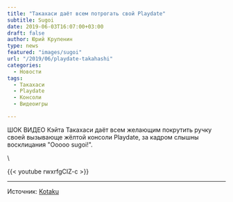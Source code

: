 ```yaml
---
title: "Такахаси даёт всем потрогать свой Playdate"
subtitle: Sugoi
date: 2019-06-03T16:07:00+03:00
draft: false
author: Юрий Крупенин
type: news
featured: "images/sugoi"
url: "/2019/06/playdate-takahashi"
categories:
  - Новости
tags:
  - Такахаси
  - Playdate
  - Консоли
  - Видеоигры

---
```

ШОК ВИДЕО Кэйта Такахаси даёт всем желающим покрутить ручку своей вызывающе жёлтой консоли Playdate, за кадром слышны восклицания "Ooooo sugoi!".

\

{{< youtube rwxrfgCIZ-c >}}

***

Источник: [Kotaku][1]


[1]: https://kotaku.com/hands-on-with-the-playdate-the-game-portable-with-a-cr-1835197195
